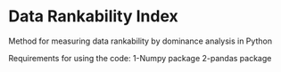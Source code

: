 # Data Rankability Index
Method for measuring data rankability by dominance analysis in Python

Requirements for using the code:
  1-Numpy package
  2-pandas package
